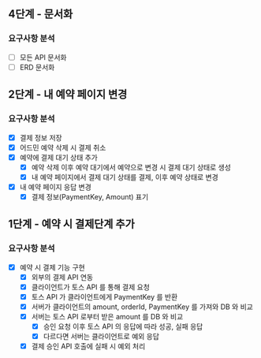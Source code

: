 ## 4단계 - 문서화

### 요구사항 분석

- [ ] 모든 API 문서화
- [ ] ERD 문서화

## 2단계 - 내 예약 페이지 변경

### 요구사항 분석

- [x] 결제 정보 저장
- [x] 어드민 예약 삭제 시 결제 취소
- [x] 예약에 결제 대기 상태 추가
    - [x] 예약 삭제 이후 예약 대기에서 예약으로 변경 시 결제 대기 상태로 생성
    - [x] 내 예약 페이지에서 결제 대기 상태를 결제, 이후 예약 상태로 변경
- [x] 내 예약 페이지 응답 변경
    - [x] 결제 정보(PaymentKey, Amount) 표기

## 1단계 - 예약 시 결제단계 추가

### 요구사항 분석

- [x] 예약 시 결제 기능 구현
    - [x] 외부의 결제 API 연동
    - [x] 클라이언트가 토스 API 를 통해 결제 요청
    - [x] 토스 API 가 클라이언트에게 PaymentKey 를 반환
    - [x] 서버가 클라이언트의 amount, orderId, PaymentKey 를 가져와 DB 와 비교
    - [x] 서버는 토스 API 로부터 받은 amount 를 DB 와 비교
        - [x] 승인 요청 이후 토스 API 의 응답에 따라 성공, 실패 응답
        - [x] 다르다면 서버는 클라이언트로 예외 응답
    - [x] 결제 승인 API 호출에 실패 시 예외 처리
